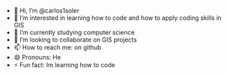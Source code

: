 - 👋 Hi, I’m @carlos1soler
- 👀 I’m interested in learning how to code and how to apply coding skills in GIS 
- 🌱 I’m currently studying computer science
- 💞️ I’m looking to collaborate on GIS projects
- 📫 How to reach me: on github
- 😄 Pronouns: He
- ⚡ Fun fact: Im learning how to code

<!---
carlos1soler/carlos1soler is a ✨ special ✨ repository because its `README.md` (this file) appears on your GitHub profile.
You can click the Preview link to take a look at your changes.
--->

